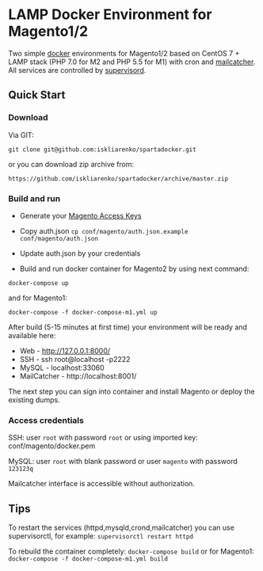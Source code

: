 # LAMP Docker Environment for Magento1/2
Two simple [docker](https://docs.docker.com/engine/installation/) environments for Magento1/2 based on CentOS 7 + LAMP stack (PHP 7.0 for M2 and PHP 5.5 for M1) with cron and [mailcatcher](https://mailcatcher.me/).
All services are controlled by [supervisord](http://supervisord.org/).

## Quick Start

### Download
Via GIT:
```
git clone git@github.com:iskliarenko/spartadocker.git
```
or you can download zip archive from:
```
https://github.com/iskliarenko/spartadocker/archive/master.zip
```

### Build and run
 - Generate your [Magento Access Keys](http://devdocs.magento.com/guides/v2.0/install-gde/prereq/dev_install.html)
 - Copy auth.json `cp conf/magento/auth.json.example conf/magento/auth.json`

 - Update auth.json by your credentials
 - Build and run docker container for Magento2 by using next command:
```
docker-compose up
```
and for Magento1:
```
docker-compose -f docker-compose-m1.yml up
```

After build (5-15 minutes at first time) your environment will be ready and available here: 
 - Web - http://127.0.0.1:8000/
 - SSH - ssh root@localhost -p2222
 - MySQL - localhost:33060
 - MailCatcher - http://localhost:8001/

The next step you can sign into container and install Magento or deploy the existing dumps.

### Access credentials
SSH: user `root` with password `root`
or
using imported key: conf/magento/docker.pem 

MySQL: user `root` with blank password
or
user `magento` with password `123123q`

Mailcatcher interface is accessible without authorization.

## Tips
To restart the services (httpd,mysqld,crond,mailcatcher) you can use supervisorctl, for example: `supervisorctl restart httpd`

To rebuild the container completely: `docker-compose build`
or for Magento1: `docker-compose -f docker-compose-m1.yml build`
